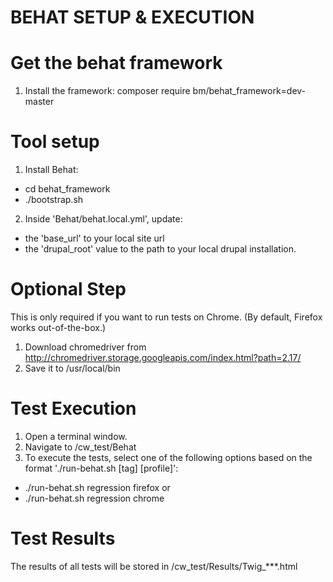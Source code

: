 BEHAT SETUP & EXECUTION
=======================

Get the behat framework
=======================
1. Install the framework:
composer require bm/behat_framework=dev-master 

Tool setup
==========
1. Install Behat:
  - cd behat_framework
  - ./bootstrap.sh
    
2. Inside 'Behat/behat.local.yml', update:
  - the 'base_url' to your local site url
  - the 'drupal_root' value to the path to your local drupal installation.
       

Optional Step
=============
This is only required if you want to run tests on Chrome. 
(By default, Firefox works out-of-the-box.)

1. Download chromedriver from http://chromedriver.storage.googleapis.com/index.html?path=2.17/
2. Save it to /usr/local/bin


Test Execution
==============
1. Open a terminal window.
2. Navigate to <LOCAL DRUPAL INSTALL>/cw_test/Behat
3. To execute the tests, select one of the following options based on the format './run-behat.sh [tag] [profile]':
  - ./run-behat.sh regression firefox
or
  - ./run-behat.sh regression chrome


Test Results
============
The results of all tests will be stored in <LOCAL DRUPAL INSTALL>/cw_test/Results/Twig_***.html

